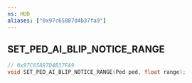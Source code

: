 ```yaml
---
ns: HUD
aliases: ["0x97c65887d4b37fa9"]
---
```

## SET_PED_AI_BLIP_NOTICE_RANGE

```c
// 0x97C65887D4B37FA9
void SET_PED_AI_BLIP_NOTICE_RANGE(Ped ped, float range);
```
